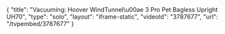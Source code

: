 {
    "title": "Vacuuming: Hoover WindTunnel\u00ae 3 Pro Pet Bagless Upright UH70",
    "type": "solo",
    "layout": "iframe-static",
    "videoId": "3787677",
    "url": "\/tvpembed\/3787677"
}